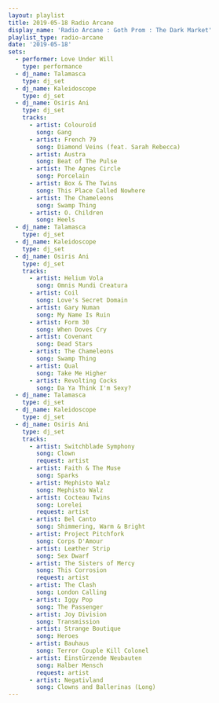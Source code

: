 ```yaml
---
layout: playlist
title: 2019-05-18 Radio Arcane
display_name: 'Radio Arcane : Goth Prom : The Dark Market'
playlist_type: radio-arcane
date: '2019-05-18'
sets:
  - performer: Love Under Will
    type: performance
  - dj_name: Talamasca
    type: dj_set
  - dj_name: Kaleidoscope
    type: dj_set
  - dj_name: Osiris Ani
    type: dj_set
    tracks:
      - artist: Colouroïd
        song: Gang
      - artist: French 79
        song: Diamond Veins (feat. Sarah Rebecca)
      - artist: Austra
        song: Beat of The Pulse
      - artist: The Agnes Circle
        song: Porcelain
      - artist: Box & The Twins
        song: This Place Called Nowhere
      - artist: The Chameleons
        song: Swamp Thing
      - artist: O. Children
        song: Heels
  - dj_name: Talamasca
    type: dj_set
  - dj_name: Kaleidoscope
    type: dj_set
  - dj_name: Osiris Ani
    type: dj_set
    tracks:
      - artist: Helium Vola
        song: Omnis Mundi Creatura
      - artist: Coil
        song: Love's Secret Domain
      - artist: Gary Numan
        song: My Name Is Ruin
      - artist: Form 30
        song: When Doves Cry
      - artist: Covenant
        song: Dead Stars
      - artist: The Chameleons
        song: Swamp Thing
      - artist: Qual
        song: Take Me Higher
      - artist: Revolting Cocks
        song: Da Ya Think I'm Sexy?
  - dj_name: Talamasca
    type: dj_set
  - dj_name: Kaleidoscope
    type: dj_set
  - dj_name: Osiris Ani
    type: dj_set
    tracks:
      - artist: Switchblade Symphony
        song: Clown
        request: artist
      - artist: Faith & The Muse
        song: Sparks
      - artist: Mephisto Walz
        song: Mephisto Walz
      - artist: Cocteau Twins
        song: Lorelei
        request: artist
      - artist: Bel Canto
        song: Shimmering, Warm & Bright
      - artist: Project Pitchfork
        song: Corps D'Amour
      - artist: Leæther Strip
        song: Sex Dwarf
      - artist: The Sisters of Mercy
        song: This Corrosion
        request: artist
      - artist: The Clash
        song: London Calling
      - artist: Iggy Pop
        song: The Passenger
      - artist: Joy Division
        song: Transmission
      - artist: Strange Boutique
        song: Heroes
      - artist: Bauhaus
        song: Terror Couple Kill Colonel
      - artist: Einstürzende Neubauten
        song: Halber Mensch
        request: artist
      - artist: Negativland
        song: Clowns and Ballerinas (Long)         
---
```

